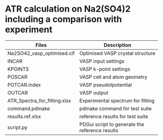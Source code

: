 # ATR calculation on Na2(SO4)2 including a comparison with experiment

| Files                        | Description                      |
| ---------------------------- | -------------------------------- |
| Na2SO42_vasp_optimised.cif   | Optimised VASP crystal structure |
| INCAR                        | VASP input settings |
| KPOINTS                      | VASP k-point settings |
| POSCAR                       | VASP cell and atom geometry |
| POTCAR.index                 | VASP pseudotpotential          |
| OUTCAR                       | VASP output |
| ATR_Spectra_for_fitting.xlsx | Experimental spectrum for fitting |
| command.pdmake               | pdmake command for test suite |
| results.ref.xlsx             | reference results for test suite |
| script.py                    | PDGui script to generate the reference results |
